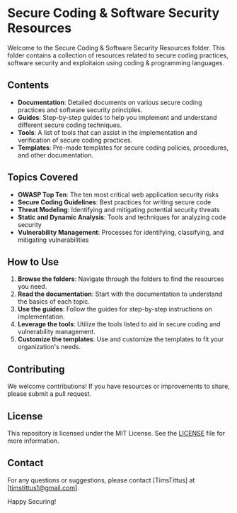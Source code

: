 # Secure Coding & Software Security Resources

Welcome to the Secure Coding & Software Security Resources folder. This folder contains a collection of resources related to secure coding practices, software security and exploitaion using coding & programming languages.

## Contents

- **Documentation**: Detailed documents on various secure coding practices and software security principles.
- **Guides**: Step-by-step guides to help you implement and understand different secure coding techniques.
- **Tools**: A list of tools that can assist in the implementation and verification of secure coding practices.
- **Templates**: Pre-made templates for secure coding policies, procedures, and other documentation.

## Topics Covered

- **OWASP Top Ten**: The ten most critical web application security risks
- **Secure Coding Guidelines**: Best practices for writing secure code
- **Threat Modeling**: Identifying and mitigating potential security threats
- **Static and Dynamic Analysis**: Tools and techniques for analyzing code security
- **Vulnerability Management**: Processes for identifying, classifying, and mitigating vulnerabilities

## How to Use

1. **Browse the folders**: Navigate through the folders to find the resources you need.
2. **Read the documentation**: Start with the documentation to understand the basics of each topic.
3. **Use the guides**: Follow the guides for step-by-step instructions on implementation.
4. **Leverage the tools**: Utilize the tools listed to aid in secure coding and vulnerability management.
5. **Customize the templates**: Use and customize the templates to fit your organization's needs.

## Contributing

We welcome contributions! If you have resources or improvements to share, please submit a pull request.

## License

This repository is licensed under the MIT License. See the [LICENSE](LICENSE) file for more information.

## Contact

For any questions or suggestions, please contact [TimsTittus] at [timstittus1@gmail.com].

Happy Securing!
